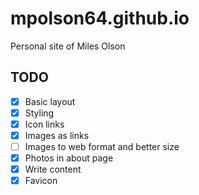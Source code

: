 # mpolson64.github.io
Personal site of Miles Olson

## TODO
- [x] Basic layout
- [x] Styling
- [x] Icon links
- [x] Images as links
- [ ] Images to web format and better size
- [x] Photos in about page
- [x] Write content
- [x] Favicon
